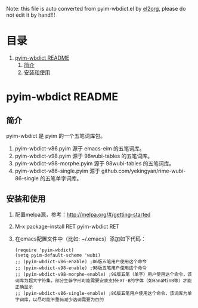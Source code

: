 Note: this file is auto converted from pyim-wbdict.el by [el2org](https://github.com/tumashu/el2org), please do not edit it by hand!!!


# &#30446;&#24405;

1.  [pyim-wbdict README](#org8979b37)
    1.  [简介](#org71f9b9c)
    2.  [安装和使用](#orgba2219a)


<a id="org8979b37"></a>

# pyim-wbdict README


<a id="org71f9b9c"></a>

## 简介

pyim-wbdict 是 pyim 的一个五笔词库包。

1.  pyim-wbdict-v86.pyim 源于 emacs-eim 的五笔词库。
2.  pyim-wbdict-v98.pyim 源于 98wubi-tables 的五笔词库。
3.  pyim-wbdict-v98-morphe.pyim 源于 98wubi-tables 的五笔词库。
4.  pyim-wbdict-v86-single.pyim 源于 github.com/yekingyan/rime-wubi-86-single 的五笔单字词库。


<a id="orgba2219a"></a>

## 安装和使用

1.  配置melpa源，参考：<http://melpa.org/#/getting-started>
2.  M-x package-install RET pyim-wbdict RET
3.  在emacs配置文件中（比如: ~/.emacs）添加如下代码：
    
        (require 'pyim-wbdict)
        (setq pyim-default-scheme 'wubi)
        ;; (pyim-wbdict-v86-enable) ;86版五笔用户使用这个命令
        ;; (pyim-wbdict-v98-enable) ;98版五笔用户使用这个命令
        ;; (pyim-wbdict-v98-morphe-enable) ;98版五笔（单字）用户使用这个命令，该词库为超大字符集，部分生僻字形可能需要安装支持EXT-B的字体（如HanaMinB等）才能正确显示
        ;; (pyim-wbdict-v86-single-enable) ;86版五笔用户使用这个命令，该词库为单字词库，以尽可能不重码减少选词需要为目的
